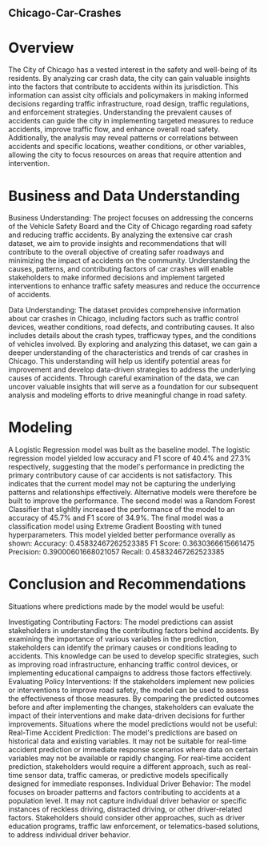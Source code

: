 ## Chicago-Car-Crashes
# Overview
The City of Chicago has a vested interest in the safety and well-being of its residents. By analyzing car crash data, the city can gain valuable insights into the factors that contribute to accidents within its jurisdiction. This information can assist city officials and policymakers in making informed decisions regarding traffic infrastructure, road design, traffic regulations, and enforcement strategies. Understanding the prevalent causes of accidents can guide the city in implementing targeted measures to reduce accidents, improve traffic flow, and enhance overall road safety. Additionally, the analysis may reveal patterns or correlations between accidents and specific locations, weather conditions, or other variables, allowing the city to focus resources on areas that require attention and intervention.

# Business and Data Understanding
Business Understanding:
The project focuses on addressing the concerns of the Vehicle Safety Board and the City of Chicago regarding road safety and reducing traffic accidents. By analyzing the extensive car crash dataset, we aim to provide insights and recommendations that will contribute to the overall objective of creating safer roadways and minimizing the impact of accidents on the community. Understanding the causes, patterns, and contributing factors of car crashes will enable stakeholders to make informed decisions and implement targeted interventions to enhance traffic safety measures and reduce the occurrence of accidents.

Data Understanding:
The dataset provides comprehensive information about car crashes in Chicago, including factors such as traffic control devices, weather conditions, road defects, and contributing causes. It also includes details about the crash types, trafficway types, and the conditions of vehicles involved. By exploring and analyzing this dataset, we can gain a deeper understanding of the characteristics and trends of car crashes in Chicago. This understanding will help us identify potential areas for improvement and develop data-driven strategies to address the underlying causes of accidents. Through careful examination of the data, we can uncover valuable insights that will serve as a foundation for our subsequent analysis and modeling efforts to drive meaningful change in road safety.

# Modeling
A Logistic Regression model was built as the baseline model. The logistic regression model yielded low accuracy and F1 score of 40.4% and 27.3% respectively, suggesting that the model's performance in predicting the primary contributory cause of car accidents is not satisfactory. This indicates that the current model may not be capturing the underlying patterns and relationships effectively.
Alternative models were therefore be built to improve the performance.
The second model was a Random Forest Classifier that slighltly increased the performance of the model to an accuracy of 45.7% and F1 score of 34.9%.
The final model was a classification model using Extreme Gradient Boosting with tuned hyperparameters. This model yielded better performance overally as shown:
Accuracy: 0.45832467262523385
F1 Score: 0.3630366615661475
Precision: 0.39000601668021057
Recall: 0.45832467262523385

# Conclusion and Recommendations
Situations where predictions made by the model would be useful:

Investigating Contributing Factors: The model predictions can assist stakeholders in understanding the contributing factors behind accidents. By examining the importance of various variables in the prediction, stakeholders can identify the primary causes or conditions leading to accidents. This knowledge can be used to develop specific strategies, such as improving road infrastructure, enhancing traffic control devices, or implementing educational campaigns to address those factors effectively.
Evaluating Policy Interventions: If the stakeholders implement new policies or interventions to improve road safety, the model can be used to assess the effectiveness of those measures. By comparing the predicted outcomes before and after implementing the changes, stakeholders can evaluate the impact of their interventions and make data-driven decisions for further improvements.
Situations where the model predictions would not be useful:
Real-Time Accident Prediction: The model's predictions are based on historical data and existing variables. It may not be suitable for real-time accident prediction or immediate response scenarios where data on certain variables may not be available or rapidly changing. For real-time accident prediction, stakeholders would require a different approach, such as real-time sensor data, traffic cameras, or predictive models specifically designed for immediate responses.
Individual Driver Behavior: The model focuses on broader patterns and factors contributing to accidents at a population level. It may not capture individual driver behavior or specific instances of reckless driving, distracted driving, or other driver-related factors. Stakeholders should consider other approaches, such as driver education programs, traffic law enforcement, or telematics-based solutions, to address individual driver behavior.
